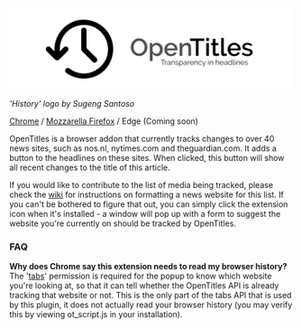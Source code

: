 <p align="center">
 <img src="https://raw.githubusercontent.com/Fdebijl/OpenTitles/master/images/header.png")/>
</p>

*'History' logo by Sugeng Santoso*

[Chrome](https://chrome.google.com/webstore/detail/opentitles/ipcpballelfolmocdhfjijgmbljachog) / [Mozzarella Firefox](https://addons.mozilla.org/en-GB/firefox/addon/opentitles/) / Edge (Coming soon)

OpenTitles is a browser addon that currently tracks changes to over 40 news sites, such as nos.nl, nytimes.com and theguardian.com. It adds a button to the headlines on these sites. When clicked, this button will show all recent changes to the title of this article.

If you would like to contribute to the list of media being tracked, please check the [wiki](https://github.com/opentitles/client/wiki) for instructions on formatting a news website for this list. If you can't be bothered to figure that out, you can simply click the extension icon when it's installed - a window will pop up with a form to suggest the website you're currently on should be tracked by OpenTitles.


### FAQ  
  
**Why does Chrome say this extension needs to read my browser history?**  
The '[tabs](https://developer.chrome.com/extensions/tabs)' permission is required for the popup to know which website you're looking at, so that it can tell whether the OpenTitles API is already tracking that website or not. This is the only part of the tabs API that is used by this plugin, it does not actually read your browser history (you may verify this by viewing ot_script.js in your installation).
